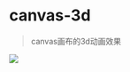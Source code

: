 # canvas-3d
>canvas画布的3d动画效果

[![](https://cm2655621.github.io/canvas-3d/images/3d-222.jpg)](https://cm2655621.github.io/canvas-3d/3d-222.html)

